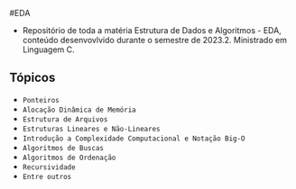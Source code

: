 #EDA
* Repositório de toda a matéria Estrutura de Dados e Algoritmos - EDA, conteúdo desenvovlvido durante o semestre de 2023.2. Ministrado em Linguagem C.

## Tópicos
- ``Ponteiros`` 
- ``Alocação Dinâmica de Memória``
- ``Estrutura de Arquivos``
- ``Estruturas Lineares e Não-Lineares``
- ``Introdução a Complexidade Computacional e Notação Big-O``
- ``Algoritmos de Buscas``
- ``Algoritmos de Ordenação``
- ``Recursividade``
- ``Entre outros``
